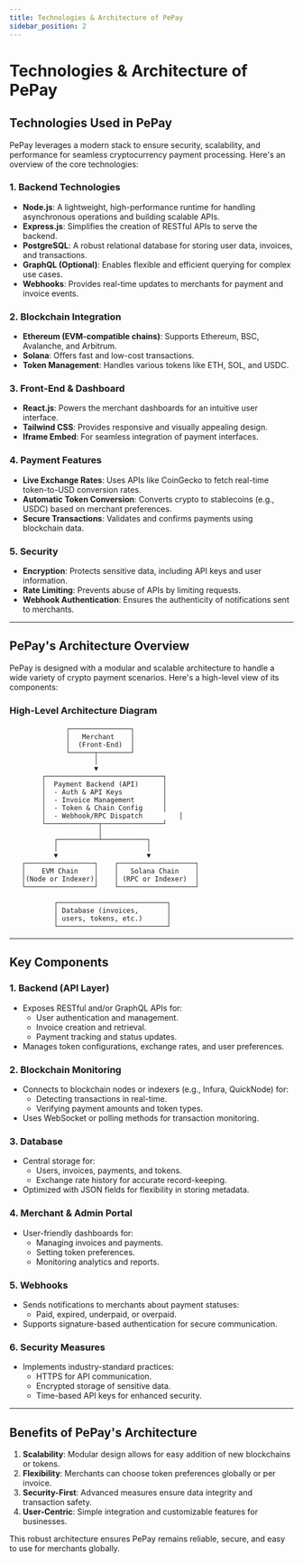 ```yaml
---
title: Technologies & Architecture of PePay
sidebar_position: 2
---
```


# Technologies & Architecture of PePay

## Technologies Used in PePay

PePay leverages a modern stack to ensure security, scalability, and performance for seamless cryptocurrency payment processing. Here's an overview of the core technologies:

### 1. Backend Technologies

* **Node.js**: A lightweight, high-performance runtime for handling asynchronous operations and building scalable APIs.
* **Express.js**: Simplifies the creation of RESTful APIs to serve the backend.
* **PostgreSQL**: A robust relational database for storing user data, invoices, and transactions.
* **GraphQL (Optional)**: Enables flexible and efficient querying for complex use cases.
* **Webhooks**: Provides real-time updates to merchants for payment and invoice events.

### 2. Blockchain Integration

* **Ethereum (EVM-compatible chains)**: Supports Ethereum, BSC, Avalanche, and Arbitrum.
* **Solana**: Offers fast and low-cost transactions.
* **Token Management**: Handles various tokens like ETH, SOL, and USDC.

### 3. Front-End & Dashboard

* **React.js**: Powers the merchant dashboards for an intuitive user interface.
* **Tailwind CSS**: Provides responsive and visually appealing design.
* **Iframe Embed**: For seamless integration of payment interfaces.

### 4. Payment Features

* **Live Exchange Rates**: Uses APIs like CoinGecko to fetch real-time token-to-USD conversion rates.
* **Automatic Token Conversion**: Converts crypto to stablecoins (e.g., USDC) based on merchant preferences.
* **Secure Transactions**: Validates and confirms payments using blockchain data.

### 5. Security

* **Encryption**: Protects sensitive data, including API keys and user information.
* **Rate Limiting**: Prevents abuse of APIs by limiting requests.
* **Webhook Authentication**: Ensures the authenticity of notifications sent to merchants.

---

## PePay's Architecture Overview

PePay is designed with a modular and scalable architecture to handle a wide variety of crypto payment scenarios. Here's a high-level view of its components:

### High-Level Architecture Diagram

```
              ┌───────────────┐
              │   Merchant    │
              │  (Front-End)  │
              └──────┬────────┘
                     │
                     ▼
        ┌─────────────────────────────┐
        │  Payment Backend (API)      │
        │  - Auth & API Keys          │
        │  - Invoice Management       │
        │  - Token & Chain Config     │
        │  - Webhook/RPC Dispatch         │
        └─────────────┬───────────────┘
                      │
           ┌──────────┴───────────┐
           │                      │
           ▼                      ▼
   ┌─────────────────┐    ┌───────────────────┐
   │    EVM Chain    │    │   Solana Chain    │
   │(Node or Indexer)│    │ (RPC or Indexer)  │
   └─────────────────┘    └───────────────────┘

           ┌───────────────────────────┐
           │ Database (invoices,       │
           │ users, tokens, etc.)      │
           └───────────────────────────┘
```

---

## Key Components

### 1. Backend (API Layer)

* Exposes RESTful and/or GraphQL APIs for:
  * User authentication and management.
  * Invoice creation and retrieval.
  * Payment tracking and status updates.
* Manages token configurations, exchange rates, and user preferences.

### 2. Blockchain Monitoring

* Connects to blockchain nodes or indexers (e.g., Infura, QuickNode) for:
  * Detecting transactions in real-time.
  * Verifying payment amounts and token types.
* Uses WebSocket or polling methods for transaction monitoring.

### 3. Database

* Central storage for:
  * Users, invoices, payments, and tokens.
  * Exchange rate history for accurate record-keeping.
* Optimized with JSON fields for flexibility in storing metadata.

### 4. Merchant & Admin Portal

* User-friendly dashboards for:
  * Managing invoices and payments.
  * Setting token preferences.
  * Monitoring analytics and reports.

### 5. Webhooks

* Sends notifications to merchants about payment statuses:
  * Paid, expired, underpaid, or overpaid.
* Supports signature-based authentication for secure communication.

### 6. Security Measures

* Implements industry-standard practices:
  * HTTPS for API communication.
  * Encrypted storage of sensitive data.
  * Time-based API keys for enhanced security.

---

## Benefits of PePay's Architecture

1. **Scalability**: Modular design allows for easy addition of new blockchains or tokens.
2. **Flexibility**: Merchants can choose token preferences globally or per invoice.
3. **Security-First**: Advanced measures ensure data integrity and transaction safety.
4. **User-Centric**: Simple integration and customizable features for businesses.

This robust architecture ensures PePay remains reliable, secure, and easy to use for merchants globally.